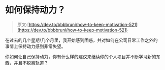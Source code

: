 # 如何保持动力？

> 原文:[https://dev.to/bbbbruni/how-to-keep-motivation-521](https://dev.to/bbbbruni/how-to-keep-motivation-521)

在过去的几个星期/几个月里，我开始感到困惑，并对如何在公司日常工作之外的事情上保持动力感到非常失望。

你如何让自己保持动力，你有什么样的建议来继续你的个人项目并不断学习新的东西，并且不脱离轨道？